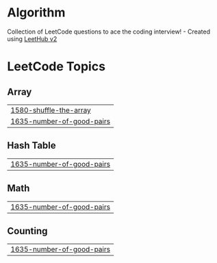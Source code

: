 # Algorithm
Collection of LeetCode questions to ace the coding interview! - Created using [LeetHub v2](https://github.com/arunbhardwaj/LeetHub-2.0)

<!---LeetCode Topics Start-->
# LeetCode Topics
## Array
|  |
| ------- |
| [1580-shuffle-the-array](https://github.com/ypMarkJo/Algorithm/tree/master/1580-shuffle-the-array) |
| [1635-number-of-good-pairs](https://github.com/ypMarkJo/Algorithm/tree/master/1635-number-of-good-pairs) |
## Hash Table
|  |
| ------- |
| [1635-number-of-good-pairs](https://github.com/ypMarkJo/Algorithm/tree/master/1635-number-of-good-pairs) |
## Math
|  |
| ------- |
| [1635-number-of-good-pairs](https://github.com/ypMarkJo/Algorithm/tree/master/1635-number-of-good-pairs) |
## Counting
|  |
| ------- |
| [1635-number-of-good-pairs](https://github.com/ypMarkJo/Algorithm/tree/master/1635-number-of-good-pairs) |
<!---LeetCode Topics End-->